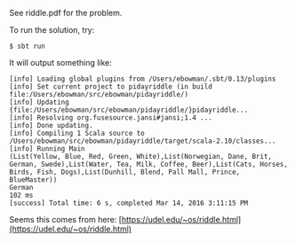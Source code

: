 See riddle.pdf for the problem.

To run the solution, try:

    $ sbt run

It will output something like:

    [info] Loading global plugins from /Users/ebowman/.sbt/0.13/plugins
    [info] Set current project to pidayriddle (in build file:/Users/ebowman/src/ebowman/pidayriddle/)
    [info] Updating {file:/Users/ebowman/src/ebowman/pidayriddle/}pidayriddle...
    [info] Resolving org.fusesource.jansi#jansi;1.4 ...
    [info] Done updating.
    [info] Compiling 1 Scala source to /Users/ebowman/src/ebowman/pidayriddle/target/scala-2.10/classes...
    [info] Running Main
    (List(Yellow, Blue, Red, Green, White),List(Norwegian, Dane, Brit, German, Swede),List(Water, Tea, Milk, Coffee, Beer),List(Cats, Horses, Birds, Fish, Dogs),List(Dunhill, Blend, Pall Mall, Prince, BlueMaster))
    German
    102 ms
    [success] Total time: 6 s, completed Mar 14, 2016 3:11:15 PM

Seems this comes from here: [https://udel.edu/~os/riddle.html](https://udel.edu/~os/riddle.html)
